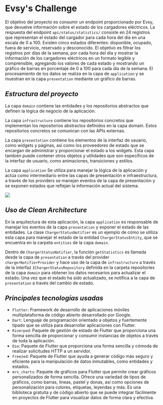 # Evsy's Challenge

El objetivo del proyecto es consumir un endpoint proporcionado por Evsy, que devuelve información sobre el estado de los cargadores eléctricos. La respuesta del endpoint `api/status/statistics/` consiste en 24 registros que representan el estado del cargador para cada hora del día en una escala de 0 a 100. Existen cinco estados diferentes: disponible, ocupado, fuera de servicio, reservado y desconocido. El objetivo es filtrar los registros por días de la semana, por cada hora del día y mostrar la información de los cargadores eléctricos en un formato legible y comprensible, agregando los valores de cada estado y mostrando un gráfico de barras en porcentaje de 0 a 100 para cada día de la semana. El procesamiento de los datos se realiza en la capa de `application` y se muestran en la capa `presentation` mediante un gráfico de barras.

## _Estructura del proyecto_

La capa `domain` contiene las entidades y los repositorios abstractos que definen la lógica de negocio de la aplicación.

La capa `infrastructure` contiene los repositorios concretos que implementan los repositorios abstractos definidos en la capa domain. Estos repositorios concretos se comunican con las APIs externas.

La capa `presentation` contiene los elementos de la interfaz de usuario, como widgets y páginas, así como los proveedores de estado que se encargan de administrar y proporcionar el estado a los widgets. Esta capa también puede contener otros objetos y utilidades que son específicos de la interfaz de usuario, como animaciones, transiciones y estilos.

La capa `application` Se utiliza para manejar la lógica de la aplicación y actúa como intermediario entre las capas de presentación e infraestructura, a través de los providers se manejan eventos de la capa de presentación y se exponen estados que reflejan la información actual del sistema. 

![](https://user-images.githubusercontent.com/31873662/222475823-9a336f2e-0cff-4ff2-a8c6-590535cc14b1.png)

## _Uso de Clean Architecture_

En la arquitectura de esta aplicación, la capa `application` es responsable de manejar los eventos de la capa `presentation` y exponer el estado de las entidades. La clase `ChargerStatusNotifier` es un ejemplo de cómo se utiliza esta capa para manejar el estado de la entidad `ChargerStatusEntity`, que se encuentra en la carpeta `entities` de la capa `domain`.

Dentro de `ChargerStatusNotifier`, la función `getStatistics` es llamada desde la capa de `presentation` a través del provider `chargerNotifierProvider` y hace uso de la capa de `infrastructure` a través de la interfaz `IChargerStatusRepository` definida en la carpeta repositories de la capa `domain` para obtener los datos necesarios para actualizar el estado. Una vez que el estado ha sido actualizado, se notifica a la capa de `presentation` a través del cambio de estado.

## _Principales tecnologías usadas_

- `Flutter`: Framework de desarrollo de aplicaciones móviles multiplataforma de código abierto desarrollado por Google.
- `Dart`: Lenguaje de programación orientado a objetos y fuertemente tipado que se utiliza para desarrollar aplicaciones con Flutter.
- `Riverpod`: Paquete de gestión de estado de Flutter que proporciona una forma sencilla de proporcionar y consumir instancias de objetos a través de toda la aplicación.
- `Dio`: Paquete de Flutter que proporciona una forma sencilla y cómoda de realizar solicitudes HTTP a un servidor.
- `Freezed`: Paquete de Flutter que ayuda a generar código más seguro y eficiente para la manipulación de datos inmutables, como entidades y estados.
- `mrx_charts`: Paquete de gráficos para Flutter que permite crear gráficos personalizados de forma sencilla. Ofrece una variedad de tipos de gráficos, como barras, líneas, pastel y donas, así como opciones de personalización para colores, etiquetas, leyendas y más. Es una biblioteca gratuita y de código abierto que se puede integrar fácilmente en proyectos de Flutter para visualizar datos de forma clara y efectiva.
